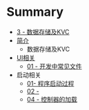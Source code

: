 # Summary

* [3 - 数据存储及KVC](3.md)
* [简介](README.md)
   * 数据存储及KVC
* [UI相关](chapter1.md)
   * [01 - 开发中常见文件](1.md)
* 启动相关
   * [01- 程序启动过程](f.md)
   * [02 -](02_-.md)
   * [04 - 控制器的加载](04_-_kong_zhi_qi_de_jia_zai.md)

